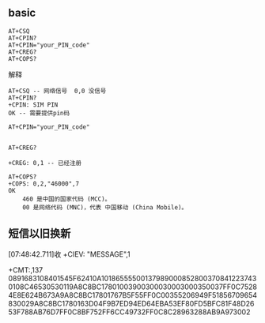 ## basic

```
AT+CSQ
AT+CPIN?
AT+CPIN="your_PIN_code"
AT+CREG?
AT+COPS?
```

解释
```
AT+CSQ -- 网络信号  0,0 没信号
AT+CPIN?
+CPIN: SIM PIN
OK -- 需要提供pin码

AT+CPIN="your_PIN_code"


AT+CREG?

+CREG: 0,1 -- 已经注册

AT+COPS?
+COPS: 0,2,"46000",7
OK
    460 是中国的国家代码 (MCC)。
    00 是网络代码 (MNC)，代表 中国移动 (China Mobile)。
```

## 短信以旧换新

[07:48:42.711]收
+CIEV: "MESSAGE",1

+CMT:,137
0891683108401545F62410A101865555001379890008528003708412237430108C46530530119A8C8BC17801003900300030003000350037FF0C75284E8E624B673A9A8C8BC17801767B5F55FF0C00355206949F51856709654830029A8C8BC1780163D04F9B7ED94ED64EBA53EF80FD5BFC81F48D2653F788AB76D7FF0C8BF752FF6CC49732FF0C8C28963288AB9A973002
